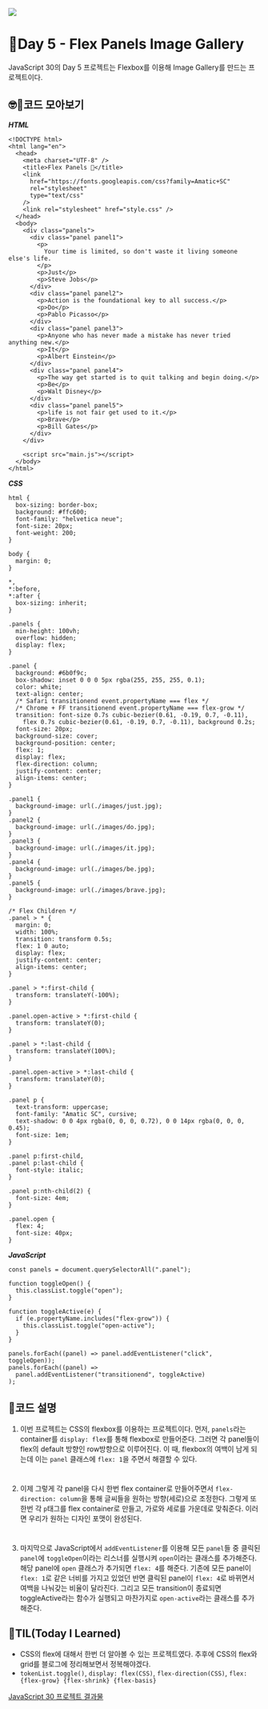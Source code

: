 ![](https://javascript30.com/images/JS3-social-share.png)

# 📖Day 5 - Flex Panels Image Gallery

JavaScript 30의 Day 5 프로젝트는 Flexbox를 이용해 Image Gallery를 만드는 프로젝트이다.

## 🤓📄코드 모아보기

_**HTML**_

```
<!DOCTYPE html>
<html lang="en">
  <head>
    <meta charset="UTF-8" />
    <title>Flex Panels 💪</title>
    <link
      href="https://fonts.googleapis.com/css?family=Amatic+SC"
      rel="stylesheet"
      type="text/css"
    />
    <link rel="stylesheet" href="style.css" />
  </head>
  <body>
    <div class="panels">
      <div class="panel panel1">
        <p>
          Your time is limited, so don't waste it living someone else's life.
        </p>
        <p>Just</p>
        <p>Steve Jobs</p>
      </div>
      <div class="panel panel2">
        <p>Action is the foundational key to all success.</p>
        <p>Do</p>
        <p>Pablo Picasso</p>
      </div>
      <div class="panel panel3">
        <p>Anyone who has never made a mistake has never tried anything new.</p>
        <p>It</p>
        <p>Albert Einstein</p>
      </div>
      <div class="panel panel4">
        <p>The way get started is to quit talking and begin doing.</p>
        <p>Be</p>
        <p>Walt Disney</p>
      </div>
      <div class="panel panel5">
        <p>life is not fair get used to it.</p>
        <p>Brave</p>
        <p>Bill Gates</p>
      </div>
    </div>

    <script src="main.js"></script>
  </body>
</html>
```

_**CSS**_

```
html {
  box-sizing: border-box;
  background: #ffc600;
  font-family: "helvetica neue";
  font-size: 20px;
  font-weight: 200;
}

body {
  margin: 0;
}

*,
*:before,
*:after {
  box-sizing: inherit;
}

.panels {
  min-height: 100vh;
  overflow: hidden;
  display: flex;
}

.panel {
  background: #6b0f9c;
  box-shadow: inset 0 0 0 5px rgba(255, 255, 255, 0.1);
  color: white;
  text-align: center;
  /* Safari transitionend event.propertyName === flex */
  /* Chrome + FF transitionend event.propertyName === flex-grow */
  transition: font-size 0.7s cubic-bezier(0.61, -0.19, 0.7, -0.11),
    flex 0.7s cubic-bezier(0.61, -0.19, 0.7, -0.11), background 0.2s;
  font-size: 20px;
  background-size: cover;
  background-position: center;
  flex: 1;
  display: flex;
  flex-direction: column;
  justify-content: center;
  align-items: center;
}

.panel1 {
  background-image: url(./images/just.jpg);
}
.panel2 {
  background-image: url(./images/do.jpg);
}
.panel3 {
  background-image: url(./images/it.jpg);
}
.panel4 {
  background-image: url(./images/be.jpg);
}
.panel5 {
  background-image: url(./images/brave.jpg);
}

/* Flex Children */
.panel > * {
  margin: 0;
  width: 100%;
  transition: transform 0.5s;
  flex: 1 0 auto;
  display: flex;
  justify-content: center;
  align-items: center;
}

.panel > *:first-child {
  transform: translateY(-100%);
}

.panel.open-active > *:first-child {
  transform: translateY(0);
}

.panel > *:last-child {
  transform: translateY(100%);
}

.panel.open-active > *:last-child {
  transform: translateY(0);
}

.panel p {
  text-transform: uppercase;
  font-family: "Amatic SC", cursive;
  text-shadow: 0 0 4px rgba(0, 0, 0, 0.72), 0 0 14px rgba(0, 0, 0, 0.45);
  font-size: 1em;
}

.panel p:first-child,
.panel p:last-child {
  font-style: italic;
}

.panel p:nth-child(2) {
  font-size: 4em;
}

.panel.open {
  flex: 4;
  font-size: 40px;
}
```

_**JavaScript**_

```
const panels = document.querySelectorAll(".panel");

function toggleOpen() {
  this.classList.toggle("open");
}

function toggleActive(e) {
  if (e.propertyName.includes("flex-grow")) {
    this.classList.toggle("open-active");
  }
}

panels.forEach((panel) => panel.addEventListener("click", toggleOpen));
panels.forEach((panel) =>
  panel.addEventListener("transitionend", toggleActive)
);
```

## 🔎코드 설명

1.  이번 프로젝트는 CSS의 flexbox를 이용하는 프로젝트이다. 먼저, `panels`라는 container를 `display: flex`를 통해 flexbox로 만들어준다. 그러면 각 panel들이 flex의 default 방향인 row방향으로 이루어진다. 이 때, flexbox의 여백이 남게 되는데 이는 `panel` 클래스에 `flex: 1`을 주면서 해결할 수 있다.

#

2.  이제 그렇게 각 panel을 다시 한번 flex container로 만들어주면서 `flex-direction: column`을 통해 글씨들을 원하는 방향(세로)으로 조정한다. 그렇게 또 한번 각 `p`태그를 flex container로 만들고, 가로와 세로를 가운데로 맞춰준다. 이러면 우리가 원하는 디자인 포맷이 완성된다.

#

3.  마지막으로 JavaScript에서 `addEventListener`를 이용해 모든 `panel`들 중 클릭된 `panel`에 `toggleOpen`이라는 리스너를 실행시켜 `open`이라는 클래스를 추가해준다. 해당 panel에 `open` 클래스가 추가되면 `flex: 4`를 해준다. 기존에 모든 panel이 `flex: 1`로 같은 너비를 가지고 있었던 반면 클릭된 panel이 `flex: 4`로 바뀌면서 여백을 나눠갖는 비율이 달라진다. 그리고 모든 transition이 종료되면 toggleActive라는 함수가 실행되고 마찬가지로 `open-active`라는 클래스를 추가해준다.

## 🚀TIL(Today I Learned)

- CSS의 flex에 대해서 한번 더 알아볼 수 있는 프로젝트였다. 추후에 CSS의 flex와 grid를 블로그에 정리해보면서 정복해야겠다.
- `tokenList.toggle()`, `display: flex(CSS)`, `flex-direction(CSS)`, `flex: {flex-grow} {flex-shrink} {flex-basis}`

[JavaScript 30 프로젝트 결과물](https://mjn9ine.github.io/javascript-30days/)
